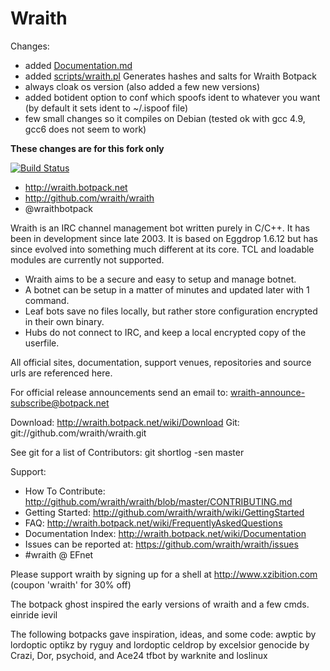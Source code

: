 # Wraith

Changes:
- added [Documentation.md](Documentation.md)
- added [scripts/wraith.pl](scripts/wraith.pl) Generates hashes and salts for Wraith Botpack	
- always cloak os version (also added a few new versions)
- added botident option to conf which spoofs ident to whatever you want (by default it sets ident to ~/.ispoof file)
- few small changes so it compiles on Debian (tested ok with gcc 4.9, gcc6 does not seem to work)

__These changes are for this fork only__

[![Build Status](https://travis-ci.org/wraith/wraith.png?branch=master)](https://travis-ci.org/wraith/wraith)

* http://wraith.botpack.net
* http://github.com/wraith/wraith
* @wraithbotpack

Wraith is an IRC channel management bot written purely in C/C++.
It has been in development since late 2003. It is based on
Eggdrop 1.6.12 but has since evolved into something much
different at its core. TCL and loadable modules are currently
not supported.

* Wraith aims to be a secure and easy to setup and manage botnet.
* A botnet can be setup in a matter of minutes and updated later with 1 command.
* Leaf bots save no files locally, but rather store configuration encrypted in
  their own binary.
* Hubs do not connect to IRC, and keep a local encrypted copy of the userfile.

All official sites, documentation, support venues, repositories and source urls
are referenced here.

For official release announcements send an email to:
  wraith-announce-subscribe@botpack.net

Download: http://wraith.botpack.net/wiki/Download
Git: git://github.com/wraith/wraith.git

See git for a list of Contributors: git shortlog -sen master

Support:
* How To Contribute: http://github.com/wraith/wraith/blob/master/CONTRIBUTING.md
* Getting Started: http://github.com/wraith/wraith/wiki/GettingStarted
* FAQ: http://wraith.botpack.net/wiki/FrequentlyAskedQuestions
* Documentation Index: http://wraith.botpack.net/wiki/Documentation
* Issues can be reported at: https://github.com/wraith/wraith/issues
* #wraith @ EFnet

Please support wraith by signing up for a shell at http://www.xzibition.com (coupon 'wraith' for 30% off)

The botpack ghost inspired the early versions of wraith and a few cmds.
  einride
  ievil

The following botpacks gave inspiration, ideas, and some code:
  awptic by lordoptic
  optikz by ryguy and lordoptic
  celdrop by excelsior
  genocide by Crazi, Dor, psychoid, and Ace24
  tfbot by warknite and loslinux

